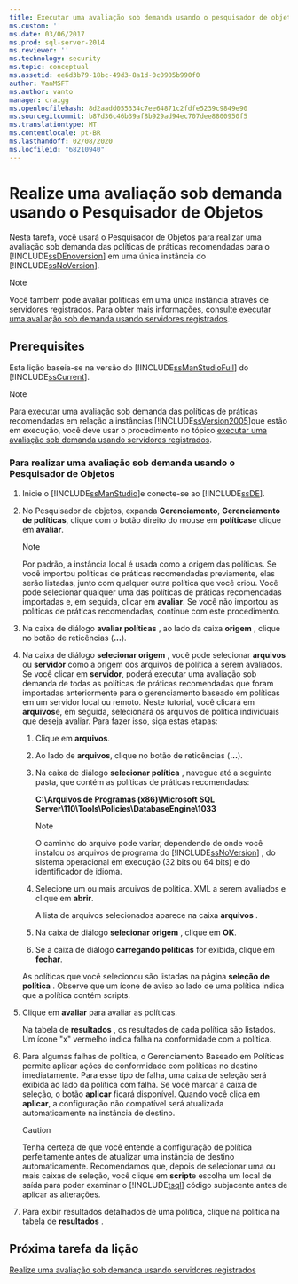 ```yaml
---
title: Executar uma avaliação sob demanda usando o pesquisador de objetos | Microsoft Docs
ms.custom: ''
ms.date: 03/06/2017
ms.prod: sql-server-2014
ms.reviewer: ''
ms.technology: security
ms.topic: conceptual
ms.assetid: ee6d3b79-18bc-49d3-8a1d-0c0905b990f0
author: VanMSFT
ms.author: vanto
manager: craigg
ms.openlocfilehash: 8d2aadd055334c7ee64871c2fdfe5239c9849e90
ms.sourcegitcommit: b87d36c46b39af8b929ad94ec707dee8800950f5
ms.translationtype: MT
ms.contentlocale: pt-BR
ms.lasthandoff: 02/08/2020
ms.locfileid: "68210940"
---
```

# <a name="perform-an-on-demand-evaluation-by-using-object-explorer"></a>Realize uma avaliação sob demanda usando o Pesquisador de Objetos
  Nesta tarefa, você usará o Pesquisador de Objetos para realizar uma avaliação sob demanda das políticas de práticas recomendadas para o [!INCLUDE[ssDEnoversion](../includes/ssdenoversion-md.md)] em uma única instância do [!INCLUDE[ssNoVersion](../includes/ssnoversion-md.md)].  
  
> [!NOTE]  
>  Você também pode avaliar políticas em uma única instância através de servidores registrados. Para obter mais informações, consulte [executar uma avaliação sob demanda usando servidores registrados](../../2014/tutorials/perform-an-on-demand-evaluation-by-using-registered-servers.md).  
  
## <a name="prerequisites"></a>Prerequisites  
 Esta lição baseia-se na versão do [!INCLUDE[ssManStudioFull](../includes/ssmanstudiofull-md.md)] do [!INCLUDE[ssCurrent](../includes/sscurrent-md.md)].  
  
> [!NOTE]  
>  Para executar uma avaliação sob demanda das políticas de práticas recomendadas em relação a instâncias [!INCLUDE[ssVersion2005](../includes/ssversion2005-md.md)]que estão em execução, você deve usar o procedimento no tópico [executar uma avaliação sob demanda usando servidores registrados](../../2014/tutorials/perform-an-on-demand-evaluation-by-using-registered-servers.md).  
  
### <a name="to-perform-an-on-demand-evaluation-by-using-object-explorer"></a>Para realizar uma avaliação sob demanda usando o Pesquisador de Objetos  
  
1.  Inicie o [!INCLUDE[ssManStudio](../includes/ssmanstudio-md.md)]e conecte-se ao [!INCLUDE[ssDE](../includes/ssde-md.md)].  
  
2.  No Pesquisador de objetos, expanda **Gerenciamento**, **Gerenciamento de políticas**, clique com o botão direito do mouse em **políticas**e clique em **avaliar**.  
  
    > [!NOTE]  
    >  Por padrão, a instância local é usada como a origem das políticas. Se você importou políticas de práticas recomendadas previamente, elas serão listadas, junto com qualquer outra política que você criou. Você pode selecionar qualquer uma das políticas de práticas recomendadas importadas e, em seguida, clicar em **avaliar**. Se você não importou as políticas de práticas recomendadas, continue com este procedimento.  
  
3.  Na caixa de diálogo **avaliar políticas** , ao lado da caixa **origem** , clique no botão de reticências (**...**).  
  
4.  Na caixa de diálogo **selecionar origem** , você pode selecionar **arquivos** ou **servidor** como a origem dos arquivos de política a serem avaliados. Se você clicar em **servidor**, poderá executar uma avaliação sob demanda de todas as políticas de práticas recomendadas que foram importadas anteriormente para o gerenciamento baseado em políticas em um servidor local ou remoto. Neste tutorial, você clicará em **arquivos**e, em seguida, selecionará os arquivos de política individuais que deseja avaliar. Para fazer isso, siga estas etapas:  
  
    1.  Clique em **arquivos**.  
  
    2.  Ao lado de **arquivos**, clique no botão de reticências (**...**).  
  
    3.  Na caixa de diálogo **selecionar política** , navegue até a seguinte pasta, que contém as políticas de práticas recomendadas:  
  
         **C:\Arquivos de Programas (x86)\Microsoft SQL Server\110\Tools\Policies\DatabaseEngine\1033**  
  
        > [!NOTE]  
        >  O caminho do arquivo pode variar, dependendo de onde você instalou os arquivos de programa do [!INCLUDE[ssNoVersion](../includes/ssnoversion-md.md)] , do sistema operacional em execução (32 bits ou 64 bits) e do identificador de idioma.  
  
    4.  Selecione um ou mais arquivos de política. XML a serem avaliados e clique em **abrir**.  
  
         A lista de arquivos selecionados aparece na caixa **arquivos** .  
  
    5.  Na caixa de diálogo **selecionar origem** , clique em **OK**.  
  
    6.  Se a caixa de diálogo **carregando políticas** for exibida, clique em **fechar**.  
  
     As políticas que você selecionou são listadas na página **seleção de política** . Observe que um ícone de aviso ao lado de uma política indica que a política contém scripts.  
  
5.  Clique em **avaliar** para avaliar as políticas.  
  
     Na tabela de **resultados** , os resultados de cada política são listados. Um ícone "x" vermelho indica falha na conformidade com a política.  
  
6.  Para algumas falhas de política, o Gerenciamento Baseado em Políticas permite aplicar ações de conformidade com políticas no destino imediatamente. Para esse tipo de falha, uma caixa de seleção será exibida ao lado da política com falha. Se você marcar a caixa de seleção, o botão **aplicar** ficará disponível. Quando você clica em **aplicar**, a configuração não compatível será atualizada automaticamente na instância de destino.  
  
    > [!CAUTION]  
    >  Tenha certeza de que você entende a configuração de política perfeitamente antes de atualizar uma instância de destino automaticamente. Recomendamos que, depois de selecionar uma ou mais caixas de seleção, você clique em **script**e escolha um local de saída para poder examinar o [!INCLUDE[tsql](../includes/tsql-md.md)] código subjacente antes de aplicar as alterações.  
  
7.  Para exibir resultados detalhados de uma política, clique na política na tabela de **resultados** .  
  
## <a name="next-task-in-lesson"></a>Próxima tarefa da lição  
 [Realize uma avaliação sob demanda usando servidores registrados](../../2014/tutorials/perform-an-on-demand-evaluation-by-using-registered-servers.md)  
  
  
